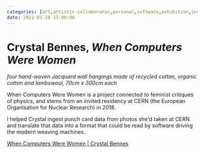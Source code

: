 ```yaml
---
categories: [art,artistic-collaborator,personal,software,exhibition,installation]
date: 2022-01-20 13:00:00
---
```


# Crystal Bennes, _When Computers Were Women_

_four hand-woven Jacquard wall hangings made of recycled cotton, organic cotton and lambswool, 70cm x 300cm each_

When Computers Were Women is a project connected to feminist critiques of physics, and stems from an invited residency at CERN (the European Organisation for Nuclear Research) in 2018.

I helped Crystal ingest punch card data from photos she'd taken at CERN and translate that data into a format that could be read by software driving the modern weaving machines.

[When Computers Were Women | Crystal Bennes](https://www.crystalbennes.com/portfolio/when-computers-were-women/)